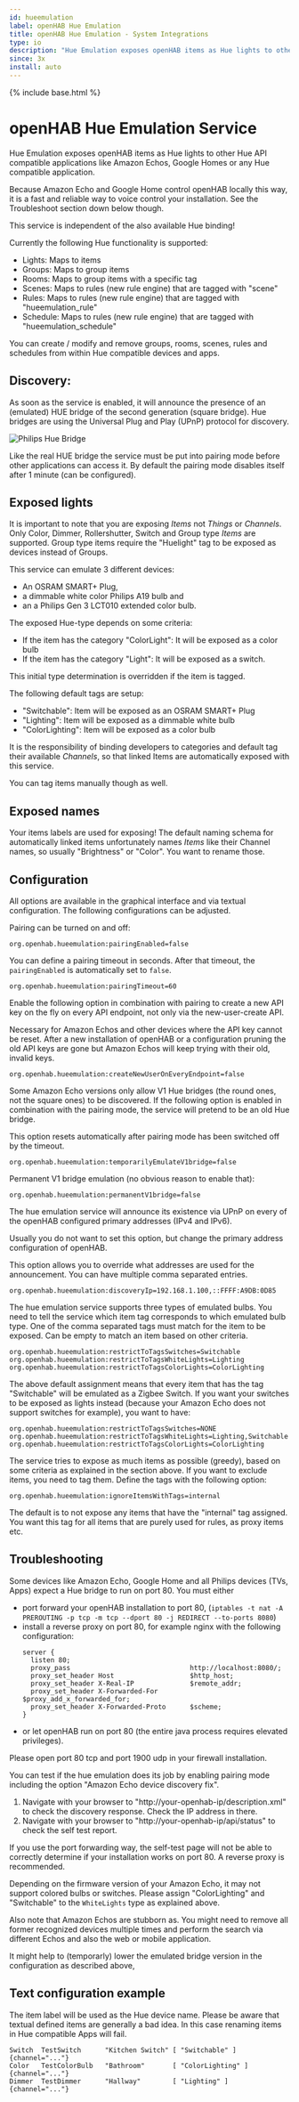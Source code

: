 ```yaml
---
id: hueemulation
label: openHAB Hue Emulation
title: openHAB Hue Emulation - System Integrations
type: io
description: "Hue Emulation exposes openHAB items as Hue lights to other Hue API compatible applications like Amazon Echos, Google Homes or any Hue compatible application."
since: 3x
install: auto
---
```


<!-- Attention authors: Do not edit directly. Please add your changes to the appropriate source repository -->

{% include base.html %}

# openHAB Hue Emulation Service

Hue Emulation exposes openHAB items as Hue lights to other Hue API compatible applications like Amazon Echos, Google Homes or any Hue compatible application.

Because Amazon Echo and Google Home control openHAB locally this way, it is a fast and reliable way to voice control your installation.
See the Troubleshoot section down below though.

This service is independent of the also available Hue binding!

Currently the following Hue functionality is supported:

* Lights: Maps to items
* Groups: Maps to group items
* Rooms: Maps to group items with a specific tag
* Scenes: Maps to rules (new rule engine) that are tagged with "scene"
* Rules: Maps to rules (new rule engine) that are tagged with "hueemulation_rule"
* Schedule: Maps to rules (new rule engine) that are tagged with "hueemulation_schedule"

You can create / modify and remove groups, rooms, scenes, rules and schedules from within Hue compatible devices and apps.

## Discovery:

As soon as the service is enabled, it will announce the presence of an (emulated) HUE bridge of the second generation (square bridge).
Hue bridges are using the Universal Plug and Play (UPnP) protocol for discovery.

![Philips Hue Bridge](doc/Philips_Hue_Bridge.jpg)

Like the real HUE bridge the service must be put into pairing mode before other applications can access it. 
By default the pairing mode disables itself after 1 minute (can be configured).

## Exposed lights

It is important to note that you are exposing *Items* not *Things* or *Channels*.
Only Color, Dimmer, Rollershutter, Switch and Group type *Items* are supported.
Group type items require the "Huelight" tag to be exposed as devices instead of Groups.

This service can emulate 3 different devices:

* An OSRAM SMART+ Plug,
* a dimmable white color Philips A19 bulb and
* an a Philips Gen 3 LCT010 extended color bulb.

The exposed Hue-type depends on some criteria:

* If the item has the category "ColorLight": It will be exposed as a color bulb
* If the item has the category "Light": It will be exposed as a switch.

This initial type determination is overridden if the item is tagged.

The following default tags are setup:

* "Switchable": Item will be exposed as an OSRAM SMART+ Plug
* "Lighting": Item will be exposed as a dimmable white bulb
* "ColorLighting": Item will be exposed as a color bulb

It is the responsibility of binding developers to categories and default tag their available *Channels*, so that linked Items are automatically exposed with this service.

You can tag items manually though as well.

## Exposed names

Your items labels are used for exposing!
The default naming schema for automatically linked items unfortunately names *Items* like their Channel names,
so usually "Brightness" or "Color". You want to rename those.

## Configuration

All options are available in the graphical interface and via textual configuration.
The following configurations can be adjusted.

Pairing can be turned on and off:

```
org.openhab.hueemulation:pairingEnabled=false
```

You can define a pairing timeout in seconds.
After that timeout, the `pairingEnabled` is automatically set to `false`.

```
org.openhab.hueemulation:pairingTimeout=60
```

Enable the following option in combination with pairing to create a new API key on the fly on every API endpoint, not only via the new-user-create API.

Necessary for Amazon Echos and other devices where the API key cannot be reset.
After a new installation of openHAB or a configuration pruning the old API keys are gone but Amazon Echos will keep trying with their old, invalid keys.

```
org.openhab.hueemulation:createNewUserOnEveryEndpoint=false
```

Some Amazon Echo versions only allow V1 Hue bridges (the round ones, not the square ones) to be discovered.
If the following option is enabled in combination with the pairing mode, the service will pretend to be an old Hue bridge.

This option resets automatically after pairing mode has been switched off by the timeout.

```
org.openhab.hueemulation:temporarilyEmulateV1bridge=false
```

Permanent V1 bridge emulation (no obvious reason to enable that):

```
org.openhab.hueemulation:permanentV1bridge=false
```

The hue emulation service will announce its existence via UPnP on every
of the openHAB configured primary addresses (IPv4 and IPv6).

Usually you do not want to set this option, but change the primary address configuration of openHAB.

This option allows you to override what addresses are used for the announcement.
You can have multiple comma separated entries.

```
org.openhab.hueemulation:discoveryIp=192.168.1.100,::FFFF:A9DB:0D85
```

The hue emulation service supports three types of emulated bulbs.
You need to tell the service which item tag corresponds to which emulated bulb type.
One of the comma separated tags must match for the item to be exposed.
Can be empty to match an item based on other criteria.

```
org.openhab.hueemulation:restrictToTagsSwitches=Switchable
org.openhab.hueemulation:restrictToTagsWhiteLights=Lighting
org.openhab.hueemulation:restrictToTagsColorLights=ColorLighting
```

The above default assignment means that every item that has the tag "Switchable" will be emulated as a Zigbee Switch.
If you want your switches to be exposed as lights instead (because your Amazon Echo does not support switches for example), you want to have:

```
org.openhab.hueemulation:restrictToTagsSwitches=NONE
org.openhab.hueemulation:restrictToTagsWhiteLights=Lighting,Switchable
org.openhab.hueemulation:restrictToTagsColorLights=ColorLighting
```

The service tries to expose as much items as possible (greedy), based on some criteria as explained in the section above.
If you want to exclude items, you need to tag them. Define the tags with the following option:

```
org.openhab.hueemulation:ignoreItemsWithTags=internal
```

The default is to not expose any items that have the "internal" tag assigned.
You want this tag for all items that are purely used for rules, as proxy items etc.

## Troubleshooting

Some devices like Amazon Echo, Google Home and all Philips devices (TVs, Apps) expect a Hue bridge to run on port 80.
You must either

* port forward your openHAB installation to port 80,
  (`iptables -t nat -A PREROUTING -p tcp -m tcp --dport 80 -j REDIRECT --to-ports 8080`)
* install a reverse proxy on port 80, for example nginx with the following configuration:
  ```
  server {
    listen 80;
    proxy_pass                              http://localhost:8080/;
    proxy_set_header Host                   $http_host;
    proxy_set_header X-Real-IP              $remote_addr;
    proxy_set_header X-Forwarded-For        $proxy_add_x_forwarded_for;
    proxy_set_header X-Forwarded-Proto      $scheme;
  }
  ```
* or let openHAB run on port 80 (the entire java process requires elevated privileges).

Please open port 80 tcp and port 1900 udp in your firewall installation.

You can test if the hue emulation does its job by enabling pairing mode including the option "Amazon Echo device discovery fix".

1. Navigate with your browser to "http://your-openhab-ip/description.xml" to check the discovery response.
   Check the IP address in there.
2. Navigate with your browser to "http://your-openhab-ip/api/status" to check the self test report.

If you use the port forwarding way, the self-test page will not be able to correctly determine if your installation works on port 80.
A reverse proxy is recommended.

Depending on the firmware version of your Amazon Echo, it may not support colored bulbs or switches.
Please assign "ColorLighting" and "Switchable" to the `WhiteLights` type as explained above.

Also note that Amazon Echos are stubborn as.
You might need to remove all former recognized devices multiple times and perform the search via different Echos and also the web or mobile application.

It might help to (temporarly) lower the emulated bridge version in the configuration as described above, 

## Text configuration example

The item label will be used as the Hue device name. Please be aware that textual defined items are generally a bad idea.
In this case renaming items in Hue compatible Apps will fail.  

```
Switch  TestSwitch      "Kitchen Switch" [ "Switchable" ]    {channel="..."}
Color   TestColorBulb   "Bathroom"       [ "ColorLighting" ] {channel="..."}
Dimmer  TestDimmer      "Hallway"        [ "Lighting" ]      {channel="..."}
```
